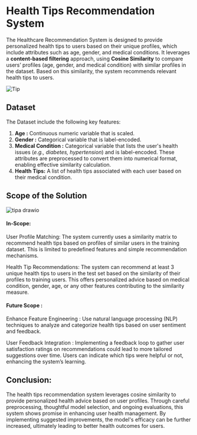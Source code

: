 
# Health Tips Recommendation System

The Healthcare Recommendation System is designed to provide personalized health tips to users based on their unique profiles, which include attributes such as age, gender, and medical conditions.
It leverages a **content-based filtering** approach, using **Cosine Similarity** to compare users’ profiles (age, gender, and medical condition) with similar profiles in the dataset. Based on this similarity, the system recommends relevant health tips to users.

![Tip](https://github.com/user-attachments/assets/69881b60-ea47-4435-a753-7f177a950537)


## Dataset

The Dataset include the following key features:

1. **Age :** Continuous numeric variable that is scaled.
2. **Gender :** Categorical variable that is label-encoded.
3. **Medical Condition :** Categorical variable that lists the user's health issues (*e.g., diabetes, hypertension*) and is label-encoded.
These attributes are preprocessed to convert them into numerical format, enabling effective similarity calculation.
4. **Health Tips:** A list of health tips associated with each user based on their medical condition.


 
## Scope of the Solution

![tipa drawio](https://github.com/user-attachments/assets/781aa5be-d077-4df7-bcc4-e96f23251f92)

#### In-Scope: 

User Profile Matching: The system currently uses a similarity matrix to recommend health tips based on profiles of similar users in the training dataset. This is limited to predefined features and simple recommendation mechanisms.

Health Tip Recommendations: The system can recommend at least 3 unique health tips to users in the test set based on the similarity of their profiles to training users. This offers personalized advice based on medical condition, gender, age, or any other features contributing to the similarity measure.


#### Future Scope : 
Enhance Feature Engineering :
Use natural language processing (NLP) techniques to analyze and categorize health tips based on user sentiment and feedback.

User Feedback Integration :
Implementing a feedback loop to gather user satisfaction ratings on recommendations could lead to more tailored suggestions over time. Users can indicate which tips were helpful or not, enhancing the system’s learning.




## Conclusion:
The health tips recommendation system leverages cosine similarity to provide personalized health advice based on user profiles. Through careful preprocessing, thoughtful model selection, and ongoing evaluations, this system shows promise in enhancing user health management. By implementing suggested improvements, the model's efficacy can be further increased, ultimately leading to better health outcomes for users.



